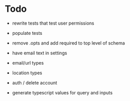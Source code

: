# Todo

- rewrite tests that test user permissions
- populate tests
- remove .opts and add required to top level of schema
- have email text in settings

- email/url types
- location types
- auth / delete account
- generate typescript values for query and inputs
